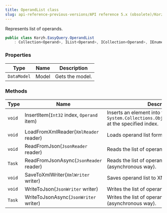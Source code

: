 ```yaml
---
title: OperandList class
slug: api-reference-previous-versions/API reference 5.x (obsolete)/Korzh.EasyQuery namespace/operandlist-class
---
```



Represents list of operands.
```csharp
public class Korzh.EasyQuery.OperandList
    : Collection<Operand>, IList<Operand>, ICollection<Operand>, IEnumerable<Operand>, IEnumerable, IList, ICollection, IReadOnlyList<Operand>, IReadOnlyCollection<Operand>

```

### Properties

| Type | Name | Description | 
| --- | --- | --- | 
| `DataModel` | Model | Gets the model. | 


### Methods

| Type | Name | Description | 
| --- | --- | --- | 
| `void` | InsertItem(`Int32` index, `Operand` item) | Inserts an element into the `System.Collections.ObjectModel.Collection'1` at the specified index. | 
| `void` | LoadFromXmlReader(`XmlReader` reader) | Loads operand list form XML. | 
| `void` | ReadFromJson(`JsonReader` reader) | Reads the list of operands from JSON. | 
| `Task` | ReadFromJsonAsync(`JsonReader` reader) | Reads the list of operands from JSON (asynchronous way). | 
| `void` | SaveToXmlWriter(`XmlWriter` writer) | Saves operand list to XML. | 
| `void` | WriteToJson(`JsonWriter` writer) | Writes the list of operands to JSON. | 
| `Task` | WriteToJsonAsync(`JsonWriter` writer) | Writes the list of operands to JSON (asynchronous way). |